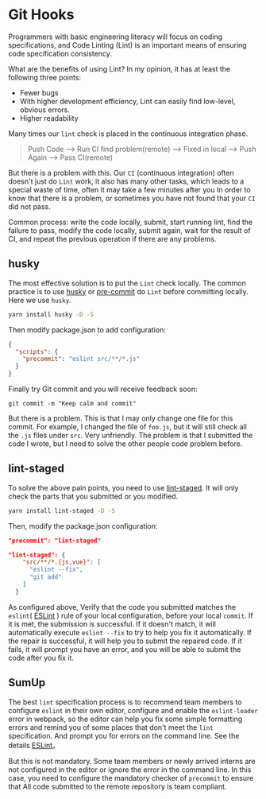 # Git Hooks

Programmers with basic engineering literacy will focus on coding specifications, and Code Linting (Lint) is an important means of ensuring code specification consistency.

What are the benefits of using Lint? In my opinion, it has at least the following three points:

- Fewer bugs
- With higher development efficiency, Lint can easily find low-level, obvious errors.
- Higher readability

Many times our `lint` check is placed in the continuous integration phase.

> Push Code --> Run CI find problem(remote) --> Fixed in local --> Push Again --> Pass CI(remote)

But there is a problem with this. Our `CI` (continuous integration) often doesn't just do `Lint` work, it also has many other tasks, which leads to a special waste of time, often it may take a few minutes after you In order to know that there is a problem, or sometimes you have not found that your `CI` did not pass.

Common process: write the code locally, submit, start running lint, find the failure to pass, modify the code locally, submit again, wait for the result of CI, and repeat the previous operation if there are any problems.

## husky

The most effective solution is to put the `Lint` check locally. The common practice is to use
[husky](https://github.com/typicode/husky) or [pre-commit](https://github.com/observing/pre-commit) do `Lint` before committing locally. Here we use `husky`.

```bash
yarn install husky -D -S
```

Then modify package.json to add configuration:

```json
{
  "scripts": {
    "precommit": "eslint src/**/*.js"
  }
}
```

Finally try Git commit and you will receive feedback soon:

```
git commit -m "Keep calm and commit"
```

But there is a problem. This is that I may only change one file for this commit. For example, I changed the file of `foo.js`, but it will still check all the `.js` files under `src`. Very unfriendly. The problem is that I submitted the code I wrote, but I need to solve the other people code problem before.

## lint-staged

To solve the above pain points, you need to use [lint-staged](https://github.com/okonet/lint-staged). It will only check the parts that you submitted or you modified.

```bash
yarn install lint-staged -D -S
```

Then, modify the package.json configuration:

```json
"precommit": "lint-staged"

"lint-staged": {
    "src/**/*.{js,vue}": [
      "eslint --fix",
      "git add"
    ]
  }
```

As configured above, Verify that the code you submitted matches the `eslint`( [ESLint](eslint.md) ) rule of your local configuration, before your local `commit`. If it is met, the submission is successful. If it doesn't match, it will automatically execute `eslint --fix` to try to help you fix it automatically. If the repair is successful, it will help you to submit the repaired code. If it fails, it will prompt you have an error, and you will be able to submit the code after you fix it.

## SumUp

The best `lint` specification process is to recommend team members to configure `eslint` in their own editor, configure and enable the `eslint-loader` error in webpack, so the editor can help you fix some simple formatting errors and remind you of some places that don't meet the `lint` specification. And prompt you for errors on the command line. See the details [ESLint](eslint.md)。

But this is not mandatory. Some team members or newly arrived interns are not configured in the editor or ignore the error in the command line. In this case, you need to configure the mandatory checker of `precommit` to ensure that All code submitted to the remote repository is team compliant.
